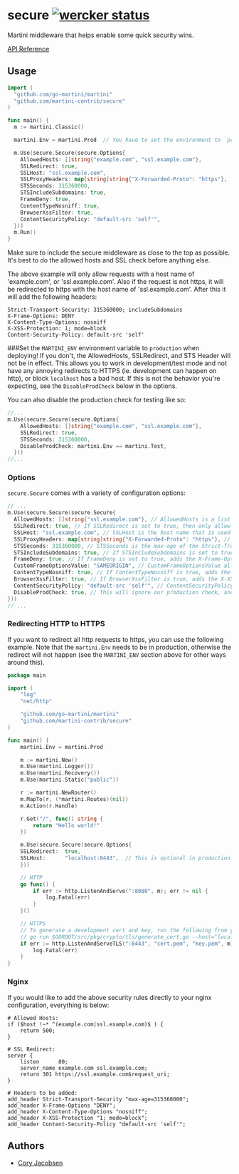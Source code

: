 # secure [![wercker status](https://app.wercker.com/status/2a150fdb8b40b02c22cd8152eb7984ca "wercker status")](https://app.wercker.com/project/bykey/2a150fdb8b40b02c22cd8152eb7984ca)
Martini middleware that helps enable some quick security wins.

[API Reference](http://godoc.org/github.com/martini-contrib/secure)

## Usage

```go
import (
  "github.com/go-martini/martini"
  "github.com/martini-contrib/secure"
)

func main() {
  m := martini.Classic()

  martini.Env = martini.Prod  // You have to set the environment to `production` for all of secure to work properly!

  m.Use(secure.Secure(secure.Options{
    AllowedHosts: []string{"example.com", "ssl.example.com"},
    SSLRedirect: true,
    SSLHost: "ssl.example.com",
    SSLProxyHeaders: map[string]string{"X-Forwarded-Proto": "https"},
    STSSeconds: 315360000,
    STSIncludeSubdomains: true,
    FrameDeny: true,
    ContentTypeNosniff: true,
    BrowserXssFilter: true,
    ContentSecurityPolicy: "default-src 'self'",
  }))
  m.Run()
}

```

Make sure to include the secure middleware as close to the top as possible. It's best to do the allowed hosts and SSL check before anything else.

The above example will only allow requests with a host name of 'example.com', or 'ssl.example.com'. Also if the request is not https, it will be redirected to https with the host name of 'ssl.example.com'.
After this it will add the following headers:
```
Strict-Transport-Security: 315360000; includeSubdomains
X-Frame-Options: DENY
X-Content-Type-Options: nosniff
X-XSS-Protection: 1; mode=block
Content-Security-Policy: default-src 'self'
```

###Set the `MARTINI_ENV` environment variable to `production` when deploying!
If you don't, the AllowedHosts, SSLRedirect, and STS Header will not be in effect. This allows you to work in development/test mode and not have any annoying redirects to HTTPS (ie. development can happen on http), or block `localhost` has a bad host. If this is not the behavior you're expecting, see the `DisableProdCheck` below in the options.

You can also disable the production check for testing like so:
```go
//...
m.Use(secure.Secure(secure.Options{
    AllowedHosts: []string{"example.com", "ssl.example.com"},
    SSLRedirect: true,
    STSSeconds: 315360000,
    DisableProdCheck: martini.Env == martini.Test,
  }))
//...
```


### Options
`secure.Secure` comes with a variety of configuration options:

```go
// ...
m.Use(secure.Secure(secure.Secure{
  AllowedHosts: []string{"ssl.example.com"}, // AllowedHosts is a list of fully qualified domain names that are allowed. Default is empty list, which allows any and all host names.
  SSLRedirect: true, // If SSLRedirect is set to true, then only allow https requests. Default is false.
  SSLHost: "ssl.example.com", // SSLHost is the host name that is used to redirect http requests to https. Default is "", which indicates to use the same host.
  SSLProxyHeaders: map[string]string{"X-Forwarded-Proto": "https"}, // SSLProxyHeaders is set of header keys with associated values that would indicate a valid https request. Useful when using Nginx: `map[string]string{"X-Forwarded-Proto": "https"}`. Default is blank map.
  STSSeconds: 315360000, // STSSeconds is the max-age of the Strict-Transport-Security header. Default is 0, which would NOT include the header.
  STSIncludeSubdomains: true, // If STSIncludeSubdomains is set to true, the `includeSubdomains` will be appended to the Strict-Transport-Security header. Default is false.
  FrameDeny: true, // If FrameDeny is set to true, adds the X-Frame-Options header with the value of `DENY`. Default is false.
  CustomFrameOptionsValue: "SAMEORIGIN", // CustomFrameOptionsValue allows the X-Frame-Options header value to be set with a custom value. This overrides the FrameDeny option.
  ContentTypeNosniff: true, // If ContentTypeNosniff is true, adds the X-Content-Type-Options header with the value `nosniff`. Default is false.
  BrowserXssFilter: true, // If BrowserXssFilter is true, adds the X-XSS-Protection header with the value `1; mode=block`. Default is false.
  ContentSecurityPolicy: "default-src 'self'", // ContentSecurityPolicy allows the Content-Security-Policy header value to be set with a custom value. Default is "".
  DisableProdCheck: true, // This will ignore our production check, and will follow the AllowedHosts, SSLRedirect, and STSSeconds/STSIncludeSubdomains options... even in development! This would likely only be used to mimic a production environment on your local development machine.
}))
// ...
```

### Redirecting HTTP to HTTPS
If you want to redirect all http requests to https, you can use the following example. Note that the `martini.Env` needs to be in production, otherwise the redirect will not happen (see the `MARTINI_ENV` section above for other ways around this).

```go
package main

import (
	"log"
	"net/http"

	"github.com/go-martini/martini"
	"github.com/martini-contrib/secure"
)

func main() {
	martini.Env = martini.Prod

	m := martini.New()
	m.Use(martini.Logger())
	m.Use(martini.Recovery())
	m.Use(martini.Static("public"))

	r := martini.NewRouter()
	m.MapTo(r, (*martini.Routes)(nil))
	m.Action(r.Handle)

	r.Get("/", func() string {
		return "Hello world!"
	})

	m.Use(secure.Secure(secure.Options{
    SSLRedirect:  true,
    SSLHost:      "localhost:8443",  // This is optional in production. The default behavior is to just redirect the request to the https protocol. Example: http://github.com/some_page would be redirected to https://github.com/some_page.
	}))

	// HTTP
	go func() {
		if err := http.ListenAndServe(":8080", m); err != nil {
			log.Fatal(err)
		}
	}()

	// HTTPS
	// To generate a development cert and key, run the following from your *nix terminal:
	// go run $GOROOT/src/pkg/crypto/tls/generate_cert.go --host="localhost"
	if err := http.ListenAndServeTLS(":8443", "cert.pem", "key.pem", m); err != nil {
		log.Fatal(err)
	}
}
```

### Nginx
If you would like to add the above security rules directly to your nginx configuration, everything is below:
```
# Allowed Hosts:
if ($host !~* ^(example.com|ssl.example.com)$ ) {
    return 500;
}

# SSL Redirect:
server {
    listen      80;
    server_name example.com ssl.example.com;
    return 301 https://ssl.example.com$request_uri;
}

# Headers to be added:
add_header Strict-Transport-Security "max-age=315360000";
add_header X-Frame-Options "DENY";
add_header X-Content-Type-Options "nosniff";
add_header X-XSS-Protection "1; mode=block";
add_header Content-Security-Policy "default-src 'self'";
```

## Authors
* [Cory Jacobsen](http://github.com/unrolled)
